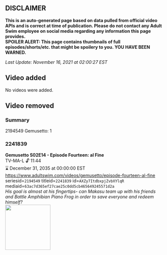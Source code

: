 ## DISCLAIMER
**This is an auto-generated page based on data pulled from official video APIs and is correct at time of publication. Please do not contact any Adult Swim employee on social media regarding any information this page provides.**  
**SPOILER ALERT: This page contains thumbnails of full episodes/shorts/etc. that might be spoilery to you. YOU HAVE BEEN WARNED.**  

_Last Update: November 16, 2021 at 02:00:27 EST_
## Video added
No videos were added.  
## Video removed
### Summary
2194549 Gemusetto: 1  
### 2241839
**Gemusetto S02E14 - Episode Fourteen: al Fine**  
TV-MA-L 🔓 11:44  
⌛ December 31, 2035 at 00:00:00 EST  
https://www.adultswim.com/videos/gemusetto/episode-fourteen-al-fine  
seriesid=`2194549` titleid=`2241839` id=`AXZy7ItdbxpjZvbXYlqR` mediaid=`63ac7d365ef27cae25c0dd5cb465649245571d2a`  
_His goal is almost at his fingertips- can Makasu team up with his friends and Battle Amphibian Piano Frog in order to save everyone and redeem himself?_  
<a href="https://media.cdn.adultswim.com/uploads/20201217/thumbnails/2_2012171757506-GSMP_214_dup-20201214.jpg"><img src="https://media.cdn.adultswim.com/uploads/20201217/thumbnails/2_2012171757506-GSMP_214_dup-20201214.jpg" height="144px" /></a>
